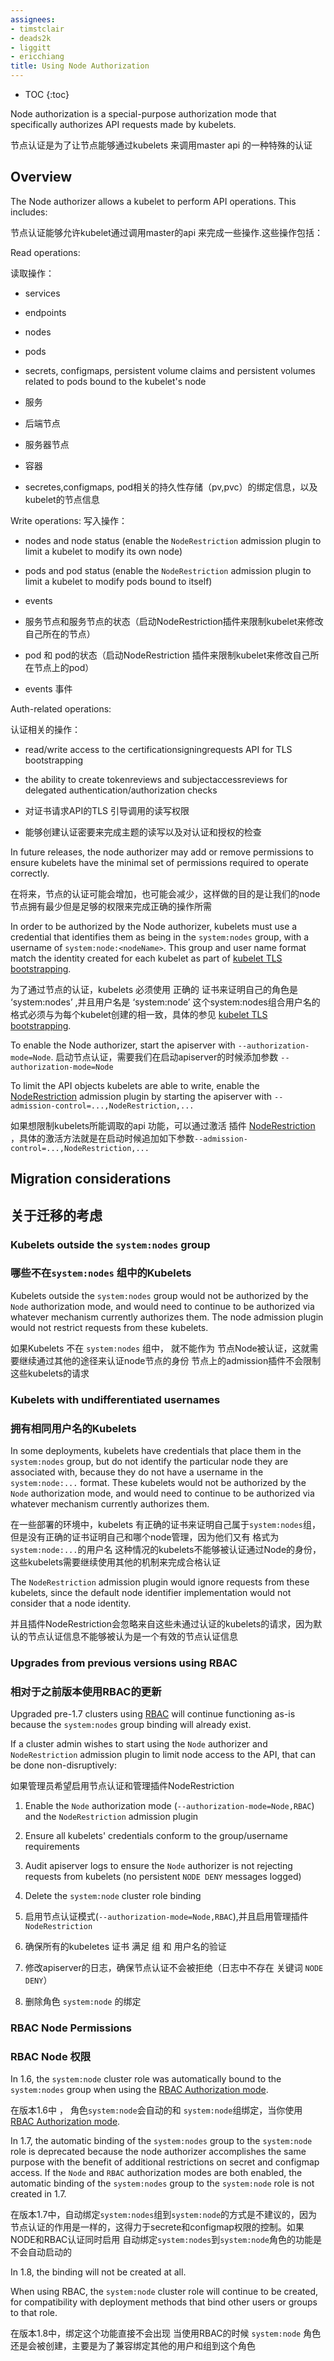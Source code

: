 ```yaml
---
assignees:
- timstclair
- deads2k
- liggitt
- ericchiang
title: Using Node Authorization
---
```


* TOC
{:toc}

Node authorization is a special-purpose authorization mode that specifically authorizes API requests made by kubelets.

节点认证是为了让节点能够通过kubelets 来调用master api 的一种特殊的认证

## Overview

The Node authorizer allows a kubelet to perform API operations. This includes:

节点认证能够允许kubelet通过调用master的api 来完成一些操作.这些操作包括：

Read operations:

读取操作：

* services
* endpoints
* nodes
* pods
* secrets, configmaps, persistent volume claims and persistent volumes related to pods bound to the kubelet's node

* 服务
* 后端节点
* 服务器节点
* 容器
* secretes,configmaps, pod相关的持久性存储（pv,pvc）的绑定信息，以及kubelet的节点信息

Write operations:
写入操作：

* nodes and node status (enable the `NodeRestriction` admission plugin to limit a kubelet to modify its own node)
* pods and pod status (enable the `NodeRestriction` admission plugin to limit a kubelet to modify pods bound to itself)
* events

* 服务节点和服务节点的状态（启动NodeRestriction插件来限制kubelet来修改自己所在的节点）
* pod 和 pod的状态（启动NodeRestriction 插件来限制kubelet来修改自己所在节点上的pod）
* events 事件

Auth-related operations:

认证相关的操作：

* read/write access to the certificationsigningrequests API for TLS bootstrapping
* the ability to create tokenreviews and subjectaccessreviews for delegated authentication/authorization checks

* 对证书请求API的TLS 引导调用的读写权限
* 能够创建认证密要来完成主题的读写以及对认证和授权的检查

In future releases, the node authorizer may add or remove permissions to ensure kubelets
have the minimal set of permissions required to operate correctly.

在将来，节点的认证可能会增加，也可能会减少，这样做的目的是让我们的node节点拥有最少但是足够的权限来完成正确的操作所需

In order to be authorized by the Node authorizer, kubelets must use a credential that identifies them as 
being in the `system:nodes` group, with a username of `system:node:<nodeName>`.
This group and user name format match the identity created for each kubelet as part of 
[kubelet TLS bootstrapping](/docs/admin/kubelet-tls-bootstrapping/).

为了通过节点的认证，kubelets 必须使用 正确的 证书来证明自己的角色是 ‘system:nodes’ ,并且用户名是 ‘system:node<nodename>’
这个system:nodes组合用户名的格式必须与为每个kubelet创建的相一致，具体的参见
[kubelet TLS bootstrapping](/docs/admin/kubelet-tls-bootstrapping/).

To enable the Node authorizer, start the apiserver with `--authorization-mode=Node`.
启动节点认证，需要我们在启动apiserver的时候添加参数 `--authorization-mode=Node`

To limit the API objects kubelets are able to write, enable the [NodeRestriction](/docs/admin/admission-controllers#NodeRestriction) admission plugin by starting the apiserver with `--admission-control=...,NodeRestriction,...`

如果想限制kubelets所能调取的api 功能，可以通过激活 插件 [NodeRestriction](/docs/admin/admission-controllers#NodeRestriction) ，具体的激活方法就是在启动时候追加如下参数`--admission-control=...,NodeRestriction,...`

## Migration considerations
## 关于迁移的考虑

### Kubelets outside the `system:nodes` group
### 哪些不在`system:nodes` 组中的Kubelets 

Kubelets outside the `system:nodes` group would not be authorized by the `Node` authorization mode,
and would need to continue to be authorized via whatever mechanism currently authorizes them.
The node admission plugin would not restrict requests from these kubelets.

如果Kubelets 不在 `system:nodes` 组中， 就不能作为 节点Node被认证，这就需要继续通过其他的途径来认证node节点的身份
节点上的admission插件不会限制这些kubelets的请求



### Kubelets with undifferentiated usernames
### 拥有相同用户名的Kubelets


In some deployments, kubelets have credentials that place them in the `system:nodes` group,
but do not identify the particular node they are associated with,
because they do not have a username in the `system:node:...` format.
These kubelets would not be authorized by the `Node` authorization mode,
and would need to continue to be authorized via whatever mechanism currently authorizes them.

在一些部署的环境中，kubelets 有正确的证书来证明自己属于`system:nodes`组，但是没有正确的证书证明自己和哪个node管理，因为他们又有 格式为`system:node:...`的用户名
这种情况的kubelets不能够被认证通过Node的身份，这些kubelets需要继续使用其他的机制来完成合格认证

The `NodeRestriction` admission plugin would ignore requests from these kubelets,
since the default node identifier implementation would not consider that a node identity.

并且插件NodeRestriction会忽略来自这些未通过认证的kubelets的请求，因为默认的节点认证信息不能够被认为是一个有效的节点认证信息

### Upgrades from previous versions using RBAC

### 相对于之前版本使用RBAC的更新

Upgraded pre-1.7 clusters using [RBAC](/docs/admin/authorization/rbac/) will continue functioning as-is because the `system:nodes` group binding will already exist.



If a cluster admin wishes to start using the `Node` authorizer and `NodeRestriction` admission plugin
to limit node access to the API, that can be done non-disruptively:

如果管理员希望启用节点认证和管理插件NodeRestriction

1. Enable the `Node` authorization mode (`--authorization-mode=Node,RBAC`) and the `NodeRestriction` admission plugin
2. Ensure all kubelets' credentials conform to the group/username requirements
3. Audit apiserver logs to ensure the `Node` authorizer is not rejecting requests from kubelets (no persistent `NODE DENY` messages logged)
4. Delete the `system:node` cluster role binding

1. 启用节点认证模式(`--authorization-mode=Node,RBAC`),并且启用管理插件`NodeRestriction`
2. 确保所有的kubeletes 证书 满足 组 和 用户名的验证
3. 修改apiserver的日志，确保节点认证不会被拒绝（日志中不存在 关键词 `NODE DENY`）
4. 删除角色 `system:node` 的绑定

### RBAC Node Permissions

### RBAC Node 权限

In 1.6, the `system:node` cluster role was automatically bound to the `system:nodes` group when using the [RBAC Authorization mode](/docs/admin/authorization/rbac/).

在版本1.6中 ， 角色`system:node`会自动的和 `system:node`组绑定，当你使用[RBAC Authorization mode](/docs/admin/authorization/rbac/).

In 1.7, the automatic binding of the `system:nodes` group to the `system:node` role is deprecated
because the node authorizer accomplishes the same purpose with the benefit of additional restrictions
on secret and configmap access. If the `Node` and `RBAC` authorization modes are both enabled,
the automatic binding of the `system:nodes` group to the `system:node` role is not created in 1.7.

在版本1.7中，自动绑定`system:nodes`组到`system:node`的方式是不建议的，因为节点认证的作用是一样的，这得力于secrete和configmap权限的控制。如果NODE和RBAC认证同时启用
自动绑定`system:nodes`到`system:node`角色的功能是不会自动启动的

In 1.8, the binding will not be created at all.

When using RBAC, the `system:node` cluster role will continue to be created,
for compatibility with deployment methods that bind other users or groups to that role.

在版本1.8中，绑定这个功能直接不会出现
当使用RBAC的时候 `system:node` 角色还是会被创建，主要是为了兼容绑定其他的用户和组到这个角色

